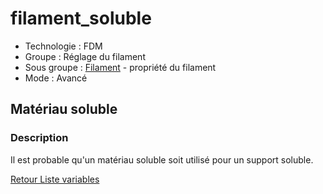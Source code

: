 # filament_soluble

* Technologie : FDM
* Groupe : Réglage du filament
* Sous groupe : [Filament](../filament_settings/filament_settings.md#filament) - propriété du filament
* Mode : Avancé

## Matériau soluble

### Description

Il est probable qu'un matériau soluble soit utilisé pour un support soluble.

[Retour Liste variables](variable_list.md)